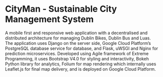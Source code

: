 # CityMan - Sustainable City Management System
A mobile first and responsive web application with a decentralised and distributed architecture for managing Dublin Bikes, Dublin Bus and Luas. The application uses Django on the server side, Google Cloud Platform’s PostgreSQL database service for database, and Flask, uWSGI and Nginx for prediction microservices. Developed using Agile framework of Extreme Programming, it uses Bootstrap V4.0 for styling and interactivity, Bokeh Python library for analytics, Folium for map rendering which internally uses Leaflet.js for final map delivery, and is deployed on Google Cloud Platform.
